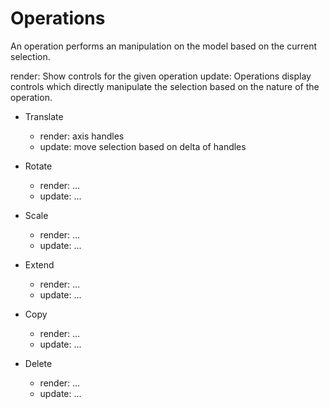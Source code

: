 # Operations

An operation performs an manipulation on the model based on the current selection.

render: Show controls for the given operation
update: Operations display controls which directly manipulate the selection based on the nature of the operation.

- Translate
    - render: axis handles
    - update: move selection based on delta of handles

- Rotate
    - render: ...
    - update: ...

- Scale
    - render: ...
    - update: ...

- Extend
    - render: ...
    - update: ...

- Copy
    - render: ...
    - update: ...

- Delete
    - render: ...
    - update: ...
